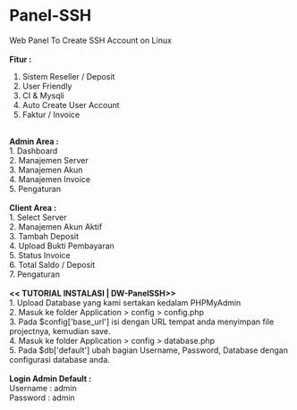 # Panel-SSH
Web Panel To Create SSH Account on Linux
<br><br>
<b>Fitur : </b><br>
1. Sistem Reseller / Deposit <br>
2. User Friendly <br>
3. CI & Mysqli <br>
4. Auto Create User Account <br>
5. Faktur / Invoice <br>
<br>
<b>Admin Area :</b><br>
1. Dashboard <br>
2. Manajemen Server <br>
3. Manajemen Akun <br>
4. Manajemen Invoice <br>
5. Pengaturan <br>
<br>
<b>Client Area :</b> <br>
1. Select Server<br>
2. Manajemen Akun Aktif <br>
3. Tambah Deposit <br>
4. Upload Bukti Pembayaran <br>
5. Status Invoice <br>
6. Total Saldo / Deposit <br>
7. Pengaturan <br>
<br>
<b><< TUTORIAL INSTALASI | DW-PanelSSH>></b> <br>
1. Upload Database yang kami sertakan kedalam PHPMyAdmin <br>
2. Masuk ke folder Application > config > config.php <br>
3. Pada $config['base_url'] isi dengan URL tempat anda menyimpan file projectnya, kemudian save. <br>
4. Masuk ke folder Application > config > database.php <br>
5. Pada $db['default'] ubah bagian Username, Password, Database dengan configurasi database anda.<br>
<br>
<b>Login Admin Default : </b><br>
Username : admin <br>
Password : admin<br>
<br>
